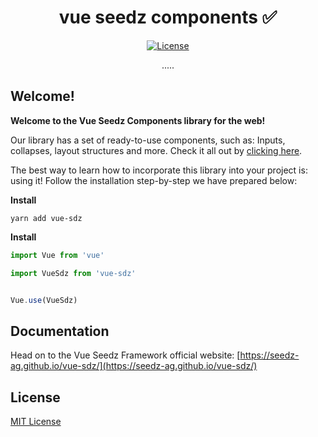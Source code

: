 <h1 align="center">vue seedz components ✅</h1>

<p align="center">
  <a href="#"><img src="https://img.shields.io/npm/l/vuelidation.svg" alt="License" target="_blank"></a>
</p>

<p align="center">
  <p align="center">.....</p>
</p>

## Welcome!

<b>Welcome to the Vue Seedz Components library for the web!</b>

Our library has a set of ready-to-use components, such as: Inputs, collapses, layout structures and more. Check it all out by <a href="https://seedz-ag.github.io/vue-sdz/components/input" target="blank">clicking here</a>.

The best way to learn how to incorporate this library into your project is: using it! Follow the installation step-by-step we have prepared below:


**Install**

`yarn add vue-sdz`

**Install**
```javascript
import Vue from 'vue'

import VueSdz from 'vue-sdz'


Vue.use(VueSdz)
```

## Documentation

Head on to the Vue Seedz Framework official website: [https://seedz-ag.github.io/vue-sdz/](https://seedz-ag.github.io/vue-sdz/)


## License

[MIT License](http://en.wikipedia.org/wiki/MIT_License)

